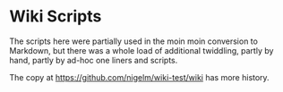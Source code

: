 Wiki Scripts
============

The scripts here were partially used in the moin
moin conversion to Markdown, but there was a whole
load of additional twiddling, partly by hand, partly
by ad-hoc one liners and scripts.

The copy at https://github.com/nigelm/wiki-test/wiki has more history.

